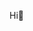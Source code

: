 Hi👋

<!-- ![Anurag's GitHub stats](https://github-readme-stats.vercel.app/api?username=tamonmon0417&show_icons=true) -->

<!--
**tamonmon0417/tamonmon0417** is a ✨ _special_ ✨ repository because its `README.md` (this file) appears on your GitHub profile.

Here are some ideas to get you started:

- 🔭 I’m currently working on ...
- 🌱 I’m currently learning ...
- 👯 I’m looking to collaborate on ...
- 🤔 I’m looking for help with ...
- 💬 Ask me about ...
- 📫 How to reach me: ...
- 😄 Pronouns: ...
- ⚡ Fun fact: ...
-->



<!-- ## Skills

![](https://img.shields.io/badge/-Javascript-F7DF1E?style=flat&logoColor=white&logo=javascript)
![](https://img.shields.io/badge/-Typescript-007ACC?style=flat&logoColor=white&logo=typescript)
![](https://img.shields.io/badge/-Vue.js-4FC08D?style=flat&logoColor=white&logo=Vue.js)
![](https://img.shields.io/badge/-React-5ED3F3?style=flat&logoColor=white&logo=react)
![](https://img.shields.io/badge/-Flutter-02569b?style=flat&logoColor=white&logo=flutter)
![](https://img.shields.io/badge/-Docker-2496ed?style=flat&logoColor=white&logo=docker)
![](https://img.shields.io/badge/-MySQL-4479a1?style=flat&logoColor=white&logo=mysql)
![](https://img.shields.io/badge/-GraphQL-DA0093?style=flat&logoColor=white&logo=GraphQL)

![](https://img.shields.io/badge/-AWS-232F3E?style=flat&logoColor=white&logo=amazon-aws)
![](https://img.shields.io/badge/-Firebase-FFCA28?style=flat&logoColor=white&logo=firebase)
![](https://img.shields.io/badge/-Sentry-FB4226?style=flat&logoColor=white&logo=sentry)
![](https://img.shields.io/badge/-Netlify-00C7B7?style=flat&logoColor=white&logo=netlify)
 -->

